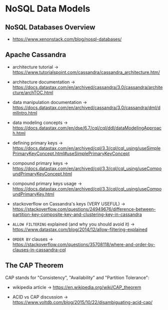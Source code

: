 # NoSQL Data Models

## NoSQL Databases Overview

* <https://www.xenonstack.com/blog/nosql-databases/>

## Apache Cassandra

* architecture tutorial → <https://www.tutorialspoint.com/cassandra/cassandra_architecture.htm/>

* architecture documentation → <https://docs.datastax.com/en/archived/cassandra/3.0/cassandra/architecture/archTOC.html>

* data manipulation documentation → <https://docs.datastax.com/en/archived/cassandra/3.0/cassandra/dml/dmlIntro.html>

* data modeling concepts → <https://docs.datastax.com/en/dse/6.7/cql/cql/ddl/dataModelingApproach.html>

* defining primary keys → <https://docs.datastax.com/en/archived/cql/3.3/cql/cql_using/useSimplePrimaryKeyConcept.html#useSimplePrimaryKeyConcept>

* compound primary keys → <https://docs.datastax.com/en/archived/cql/3.3/cql/cql_using/useCompoundPrimaryKeyConcept.html>

* compound primary keys usage → <https://docs.datastax.com/en/archived/cql/3.3/cql/cql_using/useCompoundPrimaryKey.html>

* stackoverflow on Cassandra's keys (VERY USEFUL) → <https://stackoverflow.com/questions/24949676/difference-between-partition-key-composite-key-and-clustering-key-in-cassandra>

* `ALLOW FILTERING` explained (and why you should avoid it) → <https://www.datastax.com/blog/2014/12/allow-filtering-explained>

* `ORDER BY` clauses → <https://stackoverflow.com/questions/35708118/where-and-order-by-clauses-in-cassandra-cql>

## The CAP Theorem

CAP stands for "Consistency", "Availability" and "Partition Tolerance":

* wikipedia article → <https://en.wikipedia.org/wiki/CAP_theorem>

* ACID vs CAP discussion → <https://www.voltdb.com/blog/2015/10/22/disambiguating-acid-cap/>